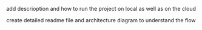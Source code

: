 add descrioption and how to run the project on local as well as on the cloud 


create detailed readme file and architecture diagram to understand the flow 

